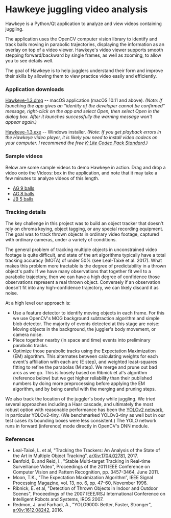 # Hawkeye juggling video analysis
Hawkeye is a Python/Qt application to analyze and view videos containing juggling.

The application uses the OpenCV computer vision library to identify and track balls moving in parabolic trajectories,
displaying the information as an overlay on top of a video viewer. Hawkeye's video viewer supports smooth stepping
forward/backward by single frames, as well as zooming, to allow you to see details well.

The goal of Hawkeye is to help jugglers understand their form and improve their skills by allowing them to view
practice video easily and efficiently.

### Application downloads
[Hawkeye-1.3.dmg](https://storage.googleapis.com/hawkeye-dl/Hawkeye-1.3.dmg) -- macOS application (macOS 10.11 and above).
_(Note: If launching the app gives an "identity of the developer cannot be confirmed" message, right-click on the
app and select Open, then select Open in the dialog box. After it launches successfully the warning message won't
appear again.)_

[Hawkeye-1.3.exe](https://storage.googleapis.com/hawkeye-dl/Hawkeye-1.3.exe) -- Windows installer. _(Note: If you get
playback errors in the Hawkeye video player, it is likely you need to install video codecs on your computer. I
recommend the free [K-Lite Codec Pack Standard](https://codecguide.com/download_k-lite_codec_pack_standard.htm).)_

### Sample videos
Below are some sample videos to demo Hawkeye in action. Drag and drop a video onto the Videos: box in the application,
and note that it may take a few minutes to analyze videos of this length.

- [AG 9 balls](https://storage.googleapis.com/hawkeye-dl/TBTB3_9balls.mov)
- [AG 8 balls](https://storage.googleapis.com/hawkeye-dl/TBTB3_8balls.mov)
- [JB 5 balls](https://storage.googleapis.com/hawkeye-dl/juggling_test_5.mov)

### Tracking details
The key challenge in this project was to build an object tracker that doesn't rely on chroma keying, object tagging,
or any special recording equipment. The goal was to track thrown objects in ordinary video footage,
captured with ordinary cameras, under a variety of conditions.

The general problem of tracking multiple objects in unconstrained video footage is quite difficult, and state of the
art algorithms typically have a total tracking accuracy (MOTA) of under 50% (see Leal-Taixé et al. 2017). What makes
this problem more tractable is the degree of predictability in a thrown object's path: If we have many observations
that together fit well to a parabolic trajectory, then we can have a high degree of confidence those observations
represent a real thrown object. Conversely if an observation doesn't fit into any high-confidence trajectory, we can
likely discard it as noise.

At a high level our approach is:
- Use a feature detector to identify moving objects in each frame. For this we use OpenCV's MOG background
subtraction algorithm and simple blob detector. The majority of events detected at this stage are noise: Moving
objects in the background, the juggler's body movement, or camera noise.
- Piece together nearby (in space and time) events into preliminary parabolic tracks.
- Optimize those parabolic tracks using the Expectation Maximization (EM) algorithm. This alternates between
calculating weights for each event's affiliation with each arc (E step), and weighted least-squares fitting to
refine the parabolas (M step). We merge and prune out bad arcs as we go. This is loosely based on Ribnick et al's
algorithm (reference below) but we get higher reliability than their published numbers by doing more preprocessing
before applying the EM algorithm, and by being careful with the merging and pruning steps.

We also track the location of the juggler's body while juggling. We tried several approaches including a Haar cascade,
and ultimately the most robust option with reasonable performance has been the [YOLOv2 network](https://pjreddie.com/darknet/yolov2/), in particular YOLOv2-tiny. (We benchmarked YOLOv3-tiny as well but in our
test cases its bounding boxes were less consistent.) The YOLO network runs in forward (inference) mode directly in
OpenCV's DNN module.

### References
- Leal-Taixé, L. et al, "Tracking the Trackers: An Analysis of the State of the Art in Multiple Object Tracking", [arXiv:1704.02781](https://arxiv.org/abs/1704.02781), 2017.
- Benfold, B. and Reid, I., "Stable Multi-target Tracking in Real-time Surveillance Video", Proceedings of the 2011 IEEE Conference on Computer Vision and Pattern Recognition, pp. 3457-3464, June 2011.
- Moon, T.K., "The Expectation Maximization Algorithm”, IEEE Signal Processing Magazine, vol. 13, no. 6, pp. 47–60,
November 1996.
- Ribnick, E. et al, "Detection of Thrown Objects in Indoor and Outdoor Scenes", Proceedings of the 2007 IEEE/RSJ
International Conference on Intelligent Robots and Systems, IROS 2007.
- Redmon, J. and Farhadi, A., "YOLO9000: Better, Faster, Stronger", [arXiv:1612.08242](https://arxiv.org/abs/1612.08242), 2016.
